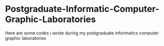 # Postgraduate-Informatic-Computer-Graphic-Laboratories
Here are some codes i wrote during my postgraduate informatics computer graphic laboratories
